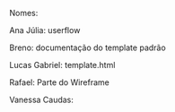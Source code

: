 Nomes:

Ana Júlia: userflow 

Breno: documentação do template padrão 

Lucas Gabriel: template.html

Rafael: Parte do Wireframe

Vanessa Caudas:

